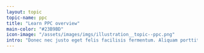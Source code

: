```yaml
---
layout: topic
topic-name: ppc
title: "Learn PPC overview"
main-color: "#23B9BD"
icon-image: "/assets/images/imgs/illustration__topic--ppc.png"
intro: "Donec nec justo eget felis facilisis fermentum. Aliquam porttitor mauris sit amet orci. Aenean dignissim pellentesque felis."
---
```


